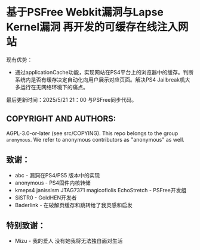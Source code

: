 # 基于PSFree Webkit漏洞与Lapse Kernel漏洞 再开发的可缓存在线注入网站

现有优势：

* 通过applicationCache功能，实现网站在PS4平台上的浏览器中的缓存。判断系统内是否有缓存决定自动化向用户展示对应页面。解决PS4 Jailbreak机大多运行在无网络环境下的痛点。

最后更新时间：2025/5/21 21：00 与PSFree同步代码。

## COPYRIGHT AND AUTHORS:

AGPL-3.0-or-later (see src/COPYING). This repo belongs to the group
`anonymous`. We refer to anonymous contributors as "anonymous" as well.

## 致谢：

* abc - 漏洞在PS4/PS5 版本中的实现
* anonymous - PS4固件内核转储
* kmeps4 janisslsm JTAG7371 magicoflolis EchoStretch - PSFree开发组
* SiSTR0 - GoldHEN开发者
* Baderlink - 在破解页缓存和跳转给了我灵感和启发

## 特别致谢：

* Mizu - 我的爱人 没有她我将无法独自面对生活